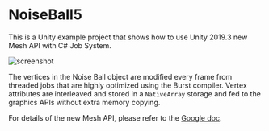 NoiseBall5
==========

This is a Unity example project that shows how to use Unity 2019.3 new Mesh API
with C# Job System.

![screenshot](https://i.imgur.com/LVF6qonm.jpg)

The vertices in the Noise Ball object are modified every frame from threaded
jobs that are highly optimized using the Burst compiler. Vertex attributes are
interleaved and stored in a `NativeArray` storage and fed to the graphics APIs
without extra memory copying.

For details of the new Mesh API, please refer to the [Google doc].

[Google doc]:
  https://docs.google.com/document/d/1I225X6jAxWN0cheDz_3gnhje3hWNMxTZq3FZQs5KqPc/edit?usp=sharing
